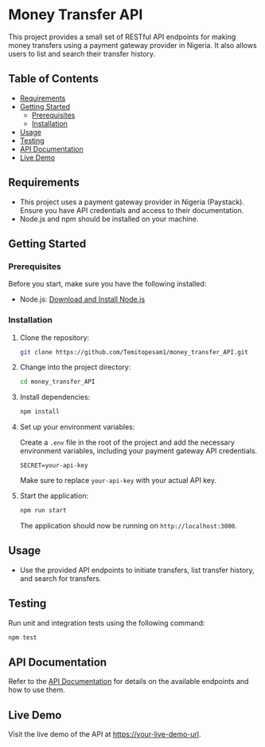 # Money Transfer API

This project provides a small set of RESTful API endpoints for making money transfers using a payment gateway provider in Nigeria. It also allows users to list and search their transfer history.

## Table of Contents

- [Requirements](#requirements)
- [Getting Started](#getting-started)
  - [Prerequisites](#prerequisites)
  - [Installation](#installation)
- [Usage](#usage)
- [Testing](#testing)
- [API Documentation](#api-documentation)
- [Live Demo](#live-demo)


## Requirements

- This project uses a payment gateway provider in Nigeria (Paystack). Ensure you have API credentials and access to their documentation.
- Node.js and npm should be installed on your machine.

## Getting Started

### Prerequisites

Before you start, make sure you have the following installed:

- Node.js: [Download and Install Node.js](https://nodejs.org/)

### Installation

1. Clone the repository:

   ```bash
   git clone https://github.com/Temitopesam1/money_transfer_API.git
   ```

2. Change into the project directory:

   ```bash
   cd money_transfer_API
   ```

3. Install dependencies:

   ```bash
   npm install
   ```

4. Set up your environment variables:

   Create a `.env` file in the root of the project and add the necessary environment variables, including your payment gateway API credentials.

   ```env
   SECRET=your-api-key
   ```

   Make sure to replace `your-api-key` with your actual API key.

5. Start the application:

   ```bash
   npm run start
   ```

   The application should now be running on `http://localhost:3000`.

## Usage

- Use the provided API endpoints to initiate transfers, list transfer history, and search for transfers.

## Testing

Run unit and integration tests using the following command:

```bash
npm test
```

## API Documentation

Refer to the [API Documentation](https://documenter.getpostman.com/view/18323626/2s9YeBfZZ8) for details on the available endpoints and how to use them.

## Live Demo

Visit the live demo of the API at [https://your-live-demo-url](https://paystack-money-transfer.onrender.com).



